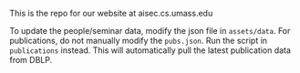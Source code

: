 This is the repo for our website at aisec.cs.umass.edu

To update the people/seminar data, modify the json file in `assets/data`.
For publications, do not manually modify the `pubs.json`. Run the script in `publications` instead. This will automatically pull the latest publication data from DBLP.